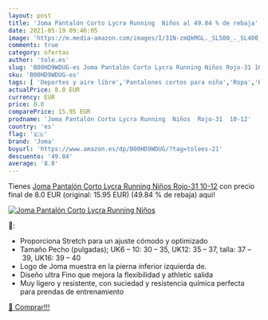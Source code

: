 ```yaml
---
layout: post
title: 'Joma Pantalón Corto Lycra Running  Niños al 49.84 % de rebaja'
date: 2021-05-19 09:46:05
image: 'https://m.media-amazon.com/images/I/31N-zmQkMGL._SL500_._SL400_.jpg'
comments: true
category: ofertas
author: 'tole.es'
slug: 'B00HD9WDUG-es Joma Pantalón Corto Lycra Running Niños Rojo-31 10-12'
sku: 'B00HD9WDUG-es'
tags: [ 'Deportes y aire libre','Pantalones cortos para niña','Ropa','Ropa de running','Ropa para niña','Ropa y equipo para deportes','Running','joma','pantalón', ]
actualPrice: 8.0 EUR
currency: EUR
price: 8.0
comparePrice: 15.95 EUR
prodname: 'Joma Pantalón Corto Lycra Running  Niños  Rojo-31  10-12'
country: 'es'
flag: '🇪🇸'
brand: 'Joma'
buyurl: 'https://www.amazon.es/dp/B00HD9WDUG/?tag=tolees-21'
descuento: '49.84'
average: '8.0'
---
```


Tienes [Joma Pantalón Corto Lycra Running  Niños  Rojo-31  10-12](https://www.amazon.es/dp/B00HD9WDUG/?tag=tolees-21) con precio final de  8.0 EUR (original: 15.95 EUR) (49.84 %  de rebaja) aqui!

[![Joma Pantalón Corto Lycra Running  Niños](https://m.media-amazon.com/images/I/31N-zmQkMGL._SL500_._SL400_.jpg)](https://www.amazon.es/dp/B00HD9WDUG/?tag=tolees-21)

🔎:

- Proporciona Stretch para un ajuste cómodo y optimizado
- Tamaño Pecho (pulgadas); UK6 – 10: 30 – 35, UK12: 35 – 37, talla: 37 – 39, UK16: 39 – 40
- Logo de Joma muestra en la pierna inferior izquierda de.
- Diseño ultra Fino que mejora la flexibilidad y athletic salida
- Muy ligero y resistente, con suciedad y resistencia química perfecta para prendas de entrenamiento

[🛒 Comprar!!!](https://www.amazon.es/dp/B00HD9WDUG/?tag=tolees-21)
